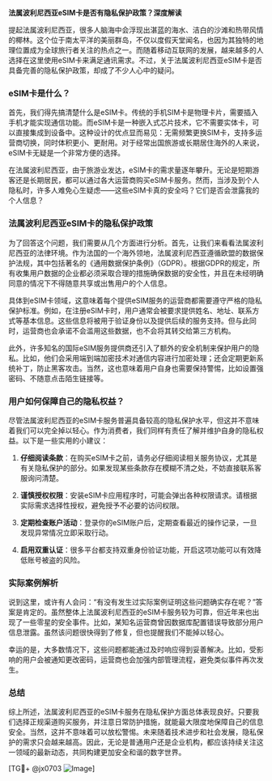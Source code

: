 **法属波利尼西亚eSIM卡是否有隐私保护政策？深度解读**

提起法属波利尼西亚，很多人脑海中会浮现出湛蓝的海水、洁白的沙滩和热带风情的椰林。这个位于南太平洋的美丽群岛，不仅以度假天堂闻名，也因为其独特的地理位置成为全球旅行者关注的热点之一。而随着移动互联网的发展，越来越多的人选择在这里使用eSIM卡来满足通讯需求。不过，关于法属波利尼西亚eSIM卡是否具备完善的隐私保护政策，却成了不少人心中的疑问。

### eSIM卡是什么？

首先，我们得先搞清楚什么是eSIM卡。传统的手机SIM卡是物理卡片，需要插入手机才能实现通信功能。而eSIM卡是一种嵌入式芯片技术，它不需要实体卡，可以直接集成到设备中。这种设计的优点显而易见：无需频繁更换SIM卡，支持多运营商切换，同时体积更小、更耐用。对于经常出国旅游或长期居住海外的人来说，eSIM卡无疑是一个非常方便的选择。

在法属波利尼西亚，由于旅游业发达，eSIM卡的需求量逐年攀升。无论是短期游客还是长期居民，都可以通过各大运营商购买eSIM卡服务。然而，当涉及到个人隐私时，许多人难免心生疑虑——这些eSIM卡真的安全吗？它们是否会泄露我的个人信息？

### 法属波利尼西亚eSIM卡的隐私保护政策

为了回答这个问题，我们需要从几个方面进行分析。首先，让我们来看看法属波利尼西亚的法律环境。作为法国的一个海外领地，法属波利尼西亚遵循欧盟的数据保护法规，其中包括著名的《通用数据保护条例》（GDPR）。根据GDPR的规定，所有收集用户数据的企业都必须采取合理的措施确保数据的安全性，并且在未经明确同意的情况下不得随意共享或出售用户的个人信息。

具体到eSIM卡领域，这意味着每个提供eSIM服务的运营商都需要遵守严格的隐私保护标准。例如，在注册eSIM卡时，用户通常会被要求提供姓名、地址、联系方式等基本信息。这些信息将被用于验证身份以及提供后续的服务支持。但与此同时，运营商也会承诺不会滥用这些数据，也不会将其转交给第三方机构。

此外，许多知名的国际eSIM服务提供商还引入了额外的安全机制来保护用户的隐私。比如，他们会采用端到端加密技术对通信内容进行加密处理；还会定期更新系统补丁，防止黑客攻击。当然，这也意味着用户自身也需要保持警惕，比如设置强密码、不随意点击陌生链接等。

### 用户如何保障自己的隐私权益？

尽管法属波利尼西亚的eSIM卡服务普遍具备较高的隐私保护水平，但这并不意味着我们可以完全掉以轻心。作为消费者，我们同样有责任了解并维护自身的隐私权益。以下是一些实用的小建议：

1. **仔细阅读条款**：在购买eSIM卡之前，请务必仔细阅读相关服务协议，尤其是有关隐私保护的部分。如果发现某些条款存在模糊不清之处，不妨直接联系客服询问清楚。
   
2. **谨慎授权权限**：安装eSIM卡应用程序时，可能会弹出各种权限请求。请根据实际需求选择性授权，避免授予不必要的访问权限。

3. **定期检查账户活动**：登录你的eSIM账户后，定期查看最近的操作记录，一旦发现异常情况立即采取行动。

4. **启用双重认证**：很多平台都支持双重身份验证功能，开启这项功能可以有效降低账号被盗的风险。

### 实际案例解析

说到这里，或许有人会问：“有没有发生过实际案例证明这些问题确实存在呢？”答案是肯定的。虽然整体上法属波利尼西亚的eSIM卡服务较为可靠，但近年来也出现了一些零星的安全事件。比如，某知名运营商曾因数据库配置错误导致部分用户信息泄露。虽然该问题很快得到了修复，但也提醒我们不能掉以轻心。

幸运的是，大多数情况下，这些问题都能通过及时响应得到妥善解决。比如，受影响的用户会被通知更改密码，运营商也会加强内部管理流程，避免类似事件再次发生。

### 总结

综上所述，法属波利尼西亚的eSIM卡服务在隐私保护方面总体表现良好。只要我们选择正规渠道购买服务，并注意日常防护措施，就能最大限度地保障自己的信息安全。当然，这并不意味着可以放松警惕。未来随着技术进步和社会发展，隐私保护的需求只会越来越高。因此，无论是普通用户还是企业机构，都应该持续关注这一领域的最新动态，共同构建更加安全和谐的数字世界。

[TG💪+ @jx0703 ![Image](https://github.com/user-attachments/assets/dbca1d08-cadb-493c-b0ec-ad6f7a83f270)]